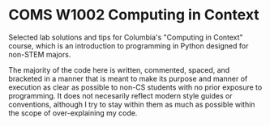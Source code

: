 COMS W1002 Computing in Context
================================================================================
Selected lab solutions and tips for Columbia's "Computing in Context" course, 
which is an introduction to programming in Python designed for non-STEM majors.

The majority of the code here is written, commented, spaced, and bracketed in
a manner that is meant to make its purpose and manner of execution as clear 
as possible to non-CS students with no prior exposure to programming. It does 
not necesarily reflect modern style guides or conventions, although I 
try to stay within them as much as possible within the scope of over-explaining 
my code.
